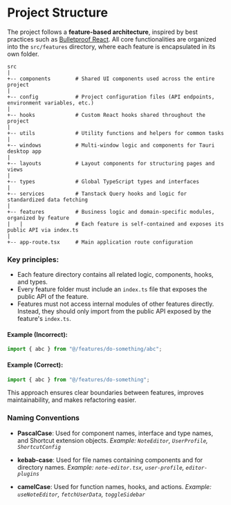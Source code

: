 # Project Structure

The project follows a **feature-based architecture**, inspired by best practices such as [Bulletproof React](https://github.com/alan2207/bulletproof-react/blob/master/docs/project-structure.md). All core functionalities are organized into the `src/features` directory, where each feature is encapsulated in its own folder.

```
src
|
+-- components        # Shared UI components used across the entire project
|
+-- config            # Project configuration files (API endpoints, environment variables, etc.)
|
+-- hooks             # Custom React hooks shared throughout the project
|
+-- utils             # Utility functions and helpers for common tasks
|
+-- windows           # Multi-window logic and components for Tauri desktop app
|
+-- layouts           # Layout components for structuring pages and views
|
+-- types             # Global TypeScript types and interfaces
|
+-- services          # Tanstack Query hooks and logic for standardized data fetching
|
+-- features          # Business logic and domain-specific modules, organized by feature
|   |                 # Each feature is self-contained and exposes its public API via index.ts
|
+-- app-route.tsx     # Main application route configuration
```

### Key principles:

- Each feature directory contains all related logic, components, hooks, and types.
- Every feature folder must include an `index.ts` file that exposes the public API of the feature.
- Features must not access internal modules of other features directly. Instead, they should only import from the public API exposed by the feature's `index.ts`.

#### Example (Incorrect):

```js
import { abc } from "@/features/do-something/abc";
```

#### Example (Correct):

```js
import { abc } from "@/features/do-something";
```

This approach ensures clear boundaries between features, improves maintainability, and makes refactoring easier.

### Naming Conventions

- **PascalCase**: Used for component names, interface and type names, and Shortcut extension objects.
  _Example: `NoteEditor`, `UserProfile`, `ShortcutConfig`_

- **kebab-case**: Used for file names containing components and for directory names.
  _Example: `note-editor.tsx`, `user-profile`, `editor-plugins`_

- **camelCase**: Used for function names, hooks, and actions.
  _Example: `useNoteEditor`, `fetchUserData`, `toggleSidebar`_

